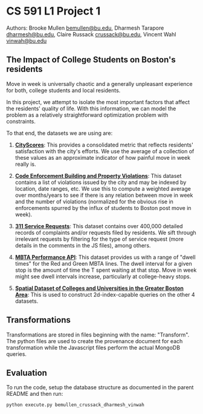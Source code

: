 # CS 591 L1 Project 1 

Authors: Brooke Mullen <bemullen@bu.edu>, Dharmesh Tarapore <dharmesh@bu.edu>, Claire Russack <crussack@bu.edu>, Vincent Wahl <vinwah@bu.edu>

## The Impact of College Students on Boston's residents

Move in week is universally chaotic and a generally unpleasant experience for both, college students
and local residents. 

In this project, we attempt to isolate the most important factors that affect the residents' quality
of life. With this information, we can model the problem as a relatively straightforward optimization
problem with constraints.

To that end, the datasets we are using are:

1. <strong><a href="https://data.boston.gov/dataset/cityscore">CityScores</a></strong>: This provides a consolidated metric that reflects residents' satisfaction with the city's efforts. We use the average of a collection of these values as an approximate indicator of how painful move in week really is.

2. <strong><a href="https://data.boston.gov/dataset/code-enforcement-building-and-property-violations/resource/90ed3816-5e70-443c-803d-9a71f44470be">Code Enforcement Building and Property Violations</a></strong>: This dataset contains a list of violations issued by the city and may be indexed by location, date ranges, etc. We use this to compute a weighted average over months/years to see if there is any relation between move in week and the number of violations (normalized for the obvious rise in enforcements spurred by the influx of students to Boston post move in week).

3. <strong><a href="https://data.boston.gov/dataset/311-service-requests/resource/2968e2c0-d479-49ba-a884-4ef523ada3c0">311 Service Requests</a></strong>: This dataset contains over 400,000 detailed records of complaints and/or requests filed by residents. We sift through irrelevant requests by filtering for the type of service request (more details in the comments in the JS files), among others.

4. <strong><a href="http://realtime.mbta.com/Portal/Content/Documents/Interpreting_mbta_performance_API_output_2016-04-26.pdf">MBTA Performance API</a></strong>: This dataset provides us with a range of "dwell times" for the Red and Green MBTA lines. The dwell interval for a given stop is the amount of time the T spent waiting at that stop. Move in week might see dwell intervals increase, particularly at college-heavy stops.

5. <strong><a href="gis.cityofboston.gov/arcgis/rest/services/Education/OpenData/MapServer/2">Spatial Dataset of Colleges and Universities in the Greater Boston Area</a></strong>: This is used to construct 2d-index-capable queries on the other 4 datasets.

## Transformations

Transformations are stored in files beginning with the name: "Transform". The python files are used to create the provenance document for each transformation while the Javascript files perform the actual MongoDB queries.

## Evaluation

To run the code, setup the database structure as documented in the parent README and then run:

<code>python execute.py bemullen_crussack_dharmesh_vinwah</code>